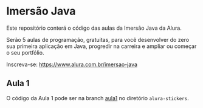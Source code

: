 # Imersão Java

Este repositório conterá o código das aulas da Imersão Java da Alura.

Serão 5 aulas de programação, gratuitas, para você desenvolver do zero sua primeira aplicação em Java, progredir na carreira e ampliar ou começar o seu portfólio.

Inscreva-se: https://www.alura.com.br/imersao-java 

## Aula 1

O código da Aula 1 pode ser na branch [aula1](https://github.com/alura-cursos/imersao-java/tree/aula1) no diretório `alura-stickers`.
